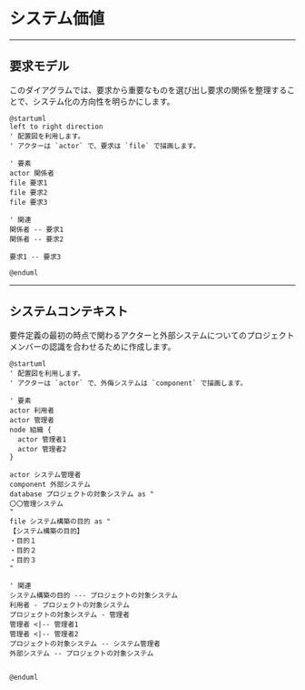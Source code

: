 # システム価値

---

## 要求モデル

このダイアグラムでは、要求から重要なものを選び出し要求の関係を整理することで、システム化の方向性を明らかにします。

```plantuml
@startuml
left to right direction
' 配置図を利用します。
' アクターは `actor` で、要求は `file` で描画します。

' 要素
actor 関係者
file 要求1
file 要求2
file 要求3

' 関連
関係者 -- 要求1
関係者 -- 要求2

要求1 -- 要求3

@enduml
```

---

## システムコンテキスト

要件定義の最初の時点で関わるアクターと外部システムについてのプロジェクトメンバーの認識を合わせるために作成します。

```plantuml
@startuml
' 配置図を利用します。
' アクターは `actor` で、外侮システムは `component` で描画します。

' 要素
actor 利用者
actor 管理者
node 組織 {
  actor 管理者1
  actor 管理者2
}

actor システム管理者
component 外部システム
database プロジェクトの対象システム as "
〇〇管理システム
"
file システム構築の目的 as "
【システム構築の目的】
・目的１
・目的２
・目的３
"

' 関連
システム構築の目的 --- プロジェクトの対象システム
利用者 - プロジェクトの対象システム
プロジェクトの対象システム - 管理者
管理者 <|-- 管理者1
管理者 <|-- 管理者2
プロジェクトの対象システム -- システム管理者
外部システム -- プロジェクトの対象システム


@enduml
```
